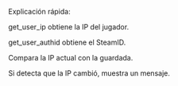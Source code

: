 Explicación rápida:

  get_user_ip obtiene la IP del jugador.

  get_user_authid obtiene el SteamID.

  Compara la IP actual con la guardada.

Si detecta que la IP cambió, muestra un mensaje.
